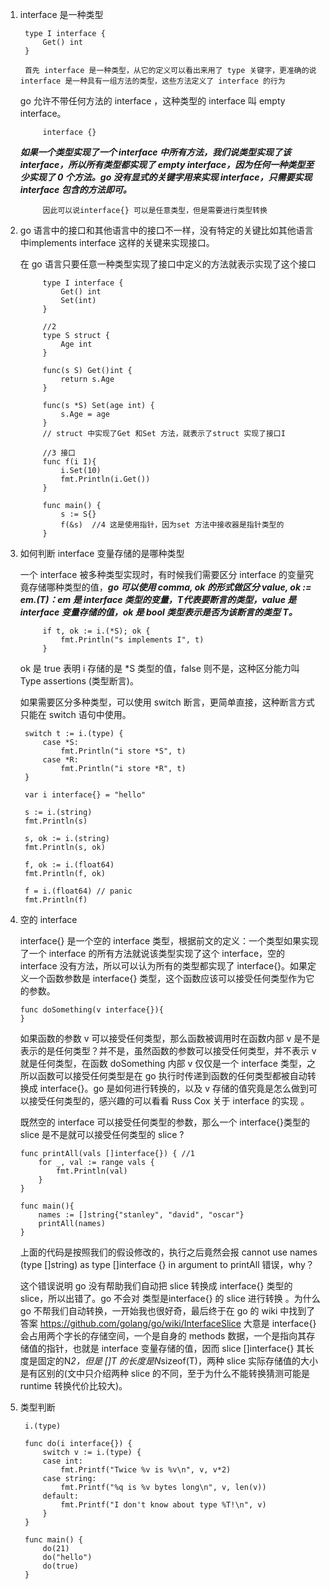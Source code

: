 1. interface 是一种类型

        type I interface {
            Get() int
        }

        首先 interface 是一种类型，从它的定义可以看出来用了 type 关键字，更准确的说 interface 是一种具有一组方法的类型，这些方法定义了 interface 的行为

    go 允许不带任何方法的 interface ，这种类型的 interface 叫 empty interface。  

            interface {}

    ***如果一个类型实现了一个 interface 中所有方法，我们说类型实现了该 interface，所以所有类型都实现了 empty interface，因为任何一种类型至少实现了 0 个方法。go 没有显式的关键字用来实现 interface，只需要实现 interface 包含的方法即可。*** 

            因此可以说interface{} 可以是任意类型，但是需要进行类型转换

2. go 语言中的接口和其他语言中的接口不一样，没有特定的关键比如其他语言中implements interface 这样的关键来实现接口。

    在 go 语言只要任意一种类型实现了接口中定义的方法就表示实现了这个接口

            type I interface {    
                Get() int
                Set(int)
            }

            //2
            type S struct {
                Age int
            }

            func(s S) Get()int {
                return s.Age
            }

            func(s *S) Set(age int) {
                s.Age = age
            }
            // struct 中实现了Get 和Set 方法，就表示了struct 实现了接口I

            //3 接口
            func f(i I){
                i.Set(10)
                fmt.Println(i.Get())
            }

            func main() {
                s := S{} 
                f(&s)  //4 这是使用指针，因为set 方法中接收器是指针类型的
            }

3. 如何判断 interface 变量存储的是哪种类型

    一个 interface 被多种类型实现时，有时候我们需要区分 interface 的变量究竟存储哪种类型的值，***go 可以使用 comma, ok 的形式做区分 value, ok := em.(T)：em 是 interface 类型的变量，T代表要断言的类型，value 是 interface 变量存储的值，ok 是 bool 类型表示是否为该断言的类型 T。***

            if t, ok := i.(*S); ok {
                fmt.Println("s implements I", t)
            }

    ok 是 true 表明 i 存储的是 *S 类型的值，false 则不是，这种区分能力叫 Type assertions (类型断言)。

    如果需要区分多种类型，可以使用 switch 断言，更简单直接，这种断言方式只能在 switch 语句中使用。


        switch t := i.(type) {
            case *S:
                fmt.Println("i store *S", t)
            case *R:
                fmt.Println("i store *R", t)
        }

        var i interface{} = "hello"

        s := i.(string)
        fmt.Println(s)

        s, ok := i.(string)
        fmt.Println(s, ok)

        f, ok := i.(float64)
        fmt.Println(f, ok)

        f = i.(float64) // panic
        fmt.Println(f)

4.  空的 interface

    interface{} 是一个空的 interface 类型，根据前文的定义：一个类型如果实现了一个 interface 的所有方法就说该类型实现了这个 interface，空的 interface 没有方法，所以可以认为所有的类型都实现了 interface{}。如果定义一个函数参数是 interface{} 类型，这个函数应该可以接受任何类型作为它的参数。

        func doSomething(v interface{}){    
        }

    如果函数的参数 v 可以接受任何类型，那么函数被调用时在函数内部 v 是不是表示的是任何类型？并不是，虽然函数的参数可以接受任何类型，并不表示 v 就是任何类型，在函数 doSomething 内部 v 仅仅是一个 interface 类型，之所以函数可以接受任何类型是在 go 执行时传递到函数的任何类型都被自动转换成 interface{}。go 是如何进行转换的，以及 v 存储的值究竟是怎么做到可以接受任何类型的，感兴趣的可以看看 Russ Cox 关于 interface 的实现 。

    既然空的 interface 可以接受任何类型的参数，那么一个 interface{}类型的 slice 是不是就可以接受任何类型的 slice ?

        func printAll(vals []interface{}) { //1
            for _, val := range vals {
                fmt.Println(val)
            }
        }

        func main(){
            names := []string{"stanley", "david", "oscar"}
            printAll(names)
        }

    上面的代码是按照我们的假设修改的，执行之后竟然会报 cannot use names (type []string) as type []interface {} in argument to printAll 错误，why？

    这个错误说明 go 没有帮助我们自动把 slice 转换成 interface{} 类型的 slice，所以出错了。go 不会对 类型是interface{} 的 slice 进行转换 。为什么 go 不帮我们自动转换，一开始我也很好奇，最后终于在 go 的 wiki 中找到了答案 https://github.com/golang/go/wiki/InterfaceSlice 大意是 interface{} 会占用两个字长的存储空间，一个是自身的 methods 数据，一个是指向其存储值的指针，也就是 interface 变量存储的值，因而 slice []interface{} 其长度是固定的N*2，但是 []T 的长度是N*sizeof(T)，两种 slice 实际存储值的大小是有区别的(文中只介绍两种 slice 的不同，至于为什么不能转换猜测可能是 runtime 转换代价比较大)。

5. 类型判断


        i.(type)

        func do(i interface{}) {
            switch v := i.(type) {
            case int:
                fmt.Printf("Twice %v is %v\n", v, v*2)
            case string:
                fmt.Printf("%q is %v bytes long\n", v, len(v))
            default:
                fmt.Printf("I don't know about type %T!\n", v)
            }
        }

        func main() {
            do(21)
            do("hello")
            do(true)
        }